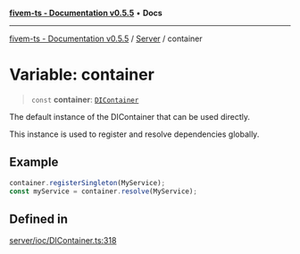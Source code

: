 [**fivem-ts - Documentation v0.5.5**](../../../README.md) • **Docs**

***

[fivem-ts - Documentation v0.5.5](../../../README.md) / [Server](../README.md) / container

# Variable: container

> `const` **container**: [`DIContainer`](../classes/DIContainer.md)

The default instance of the DIContainer that can be used directly.

This instance is used to register and resolve dependencies globally.

## Example

```ts
container.registerSingleton(MyService);
const myService = container.resolve(MyService);
```

## Defined in

[server/ioc/DIContainer.ts:318](https://github.com/Purpose-Dev/fivem-ts/blob/main/src/server/ioc/DIContainer.ts#L318)
